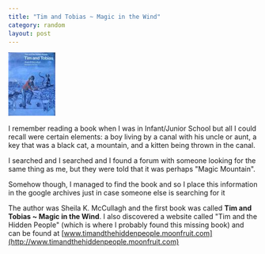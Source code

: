 ```yaml
---
title: "Tim and Tobias ~ Magic in the Wind"
category: random
layout: post
---
```


![Tim and Tobias](/assets/tim_and_tobias.jpg)

I remember reading a book when I was in Infant/Junior School but all I could recall were certain elements: a boy living by a canal with his uncle or aunt, a key that was a black cat, a mountain, and a kitten being thrown in the canal.

I searched and I searched and I found a forum with someone looking for the same thing as me, but they were told that it was perhaps "Magic Mountain".

Somehow though, I managed to find the book and so I place this information in the google archives just in case someone else is searching for it

The author was Sheila K. McCullagh and the first book was called **Tim and Tobias ~ Magic in the Wind**. I also discovered a website called "Tim and the Hidden People" (which is where I probably found this missing book) and can be found at [www.timandthehiddenpeople.moonfruit.com](http://www.timandthehiddenpeople.moonfruit.com)

